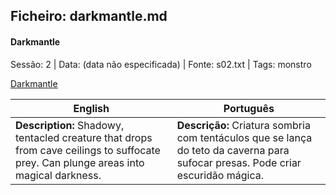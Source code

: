 ## Ficheiro: darkmantle.md

#### Darkmantle

Sessão: 2 | Data: (data não especificada) | Fonte: s02.txt | Tags: monstro

[Darkmantle](darkmantle.png)

| English | Português |
|---------|-----------|
| **Description:** Shadowy, tentacled creature that drops from cave ceilings to suffocate prey. Can plunge areas into magical darkness. | **Descrição:** Criatura sombria com tentáculos que se lança do teto da caverna para sufocar presas. Pode criar escuridão mágica. |

